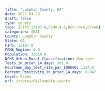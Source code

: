 ```yaml
---
title: "Lumpkin County, GA"
date: 2021-03-29
draft: false
type: county
tags: [FIPS:13187.0,FEMA:4.0,Non-core,Green]
categories: [GA]
County: Lumpkin County
State: GA
FIPS: 13187.0
FEMA_Region: 4.0
Population: 33610.0
NCHS_Urban_Rural_Classification: Non-core
Tests_in_prior_14_days: 381.0
Fourteen_day_test_rate_per_100000: 1134.0
Percent_Positivity_in_prior_14_days: 0.047
Level: Green
url: /states/GA/lumpkin-county
---
```



